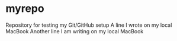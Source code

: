 # myrepo
Repository for testing my Git/GitHub setup
A line I wrote on my local MacBook
Another line I am writing on my local MacBook
